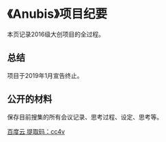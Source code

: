 # 《Anubis》项目纪要

本页记录2016级大创项目的全过程。

## 总结

项目于2019年1月宣告终止。

## 公开的材料

保存目前搜集的所有会议记录、思考过程、设定、思考等。

[百度云 提取码：cc4v](https://pan.baidu.com/s/1BSQ22JfAAbG8tNuyB1Nwgw)